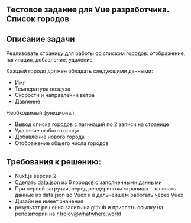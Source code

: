 Тестовое задание для Vue разработчика. Список городов
----
Описание задачи
----
Реализовать страницу для работы со списком городов: отображение, пагинация, добавление, удаление. 

Каждый городо должен обладать следующими данными:
 - Имя
 - Температура воздуха
 - Скорости и направлении ветра
 - Давление

Необходимый функционал: 
 - Вывод списка городов с пагинаций по 2 записи на странице
 - Удаление любого города
 - Добавление нового города
 - Отображение общего числа городов

Требования к решению:
----
 - Nuxt.js версии 2
 - Сделать data.json из 6 городов с заполненными данными
 - При первой загрузки, перед рендерингом страницы - записать данные из data.json во Vuex и в дальнейшем работать через Vuex
 - Дизайн не имеет значения
 - результат решения залить на github и прислать ссылку на репозиторий на r.frolov@whatwhere.world
